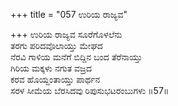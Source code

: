 +++
title = "057 ಉರಿಯ ರಾಜ್ಯವ"

+++
ಉರಿಯ ರಾಜ್ಯವ ಸೂರೆಗೊಳಲೆನು  
ತರಗು ಪರಿದವೊಲಾಯ್ತು ಮೇಘದ  
ನೆರವಿ ಗಾಳಿಯ ಮನೆಗೆ ಬಿದ್ದಿನ ಬಂದ ತೆರೆನಾಯ್ತು   
ಗಿರಿಯ ಮಕ್ಕಳು ನಗುತ ವಜ್ರದ  
ಕರವ ಹೊಯ್ದಂತಾಯ್ತು ಪಾರ್ಥನ  
ಸರಳ ಸೀಮೆಯ ಬೆರಸಿದವು ರಿಪುಸುಭಟರಂಬುಗಳು       ॥57॥